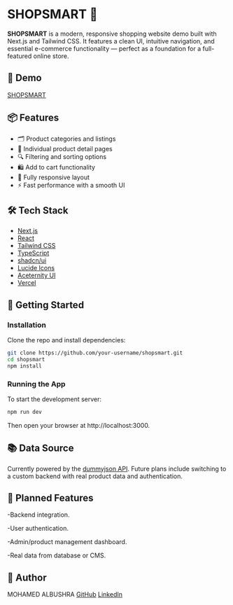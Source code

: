 # SHOPSMART 🛒

**SHOPSMART** is a modern, responsive shopping website demo built with Next.js and Tailwind CSS. It features a clean UI, intuitive navigation, and essential e-commerce functionality — perfect as a foundation for a full-featured online store.

## 🚀 Demo

[SHOPSMART](https://shopsmart-ebon.vercel.app/)

## 📦 Features

- 🗂️ Product categories and listings  
- 📄 Individual product detail pages  
- 🔍 Filtering and sorting options  
- 🛍️ Add to cart functionality  
- 📱 Fully responsive layout  
- ⚡ Fast performance with a smooth UI  

## 🛠️ Tech Stack

- [Next.js](https://nextjs.org/)  
- [React](https://reactjs.org/)  
- [Tailwind CSS](https://tailwindcss.com/)  
- [TypeScript](https://www.typescriptlang.org/)  
- [shadcn/ui](https://ui.shadcn.com/)  
- [Lucide Icons](https://lucide.dev/)  
- [Aceternity UI](https://ui.aceternity.com/)  
- [Vercel](https://vercel.com/)   

## 📁 Getting Started

### Installation

Clone the repo and install dependencies:

```bash
git clone https://github.com/your-username/shopsmart.git
cd shopsmart
npm install
```

### Running the App

To start the development server:

```bash
npm run dev
```

Then open your browser at http://localhost:3000.

## 📚 Data Source

Currently powered by the [dummyjson API](https://dummyjson.com/docs/products).
Future plans include switching to a custom backend with real product data and authentication.

## 🧠 Planned Features

-Backend integration.

-User authentication.

-Admin/product management dashboard.

-Real data from database or CMS.

## 👤 Author

MOHAMED ALBUSHRA
[GitHub](https://github.com/Mohamed-Albushra)
[LinkedIn](www.linkedin.com/in/mohamed-albushra-97a382190)

